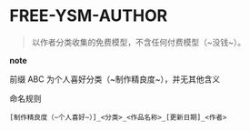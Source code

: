 # FREE-YSM-AUTHOR
> 以作者分类收集的免费模型，不含任何付费模型（~没钱~）。

**note**

前缀 ABC 为个人喜好分类（~制作精良度~），并无其他含义

命名规则

```
[制作精良度（~个人喜好~）]_<分类>_<作品名称>_[更新日期]_<作者>
```
